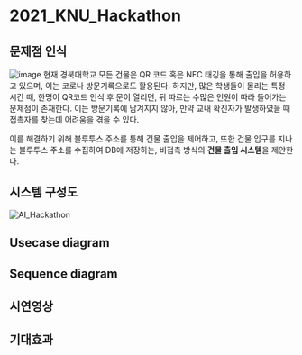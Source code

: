 # 2021_KNU_Hackathon

## 문제점 인식
  ![image](https://user-images.githubusercontent.com/59030198/126602486-368f8a3d-40c7-4ba0-adf5-90a292636799.png)
    현재 경북대학교 모든 건물은 QR 코드 혹은 NFC 태깅을 통해 출입을 허용하고 있으며, 이는 코로나 방문기록으로도 활용된다.
   하지만, 많은 학생들이 몰리는 특정 시간 때, 한명이 QR코드 인식 후 문이 열리면, 뒤 따르는 수많은 인원이 따라 들어가는 문제점이 존재한다.
   이는 방문기록에 남겨지지 않아, 만약 교내 확진자가 발생하였을 때 접촉자를 찾는데 어려움을 겪을 수 있다.
   
   이를 해결하기 위해 블루투스 주소를 통해 건물 출입을 제어하고, 또한 건물 입구를 지나는 블루투스 주소를 수집하여 DB에 저장하는, 비접촉 방식의 **건물 출입 시스템**을 제안한다. 
   
## 시스템 구성도
![AI_Hackathon](https://user-images.githubusercontent.com/59030198/126280274-d7fa1989-df9d-483f-a949-1afcdea1f726.png)

## Usecase diagram

## Sequence diagram

## 시연영상

## 기대효과
